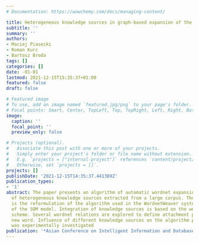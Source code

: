 ```yaml
---
# Documentation: https://wowchemy.com/docs/managing-content/

title: Heterogeneous knowledge sources in graph-based expansion of the polish wordnet
subtitle: ''
summary: ''
authors:
- Maciej Piasecki
- Roman Kurc
- Bartosz Broda
tags: []
categories: []
date: -01-01
lastmod: 2021-12-15T15:35:37+01:00
featured: false
draft: false

# Featured image
# To use, add an image named `featured.jpg/png` to your page's folder.
# Focal points: Smart, Center, TopLeft, Top, TopRight, Left, Right, BottomLeft, Bottom, BottomRight.
image:
  caption: ''
  focal_point: ''
  preview_only: false

# Projects (optional).
#   Associate this post with one or more of your projects.
#   Simply enter your project's folder or file name without extension.
#   E.g. `projects = ["internal-project"]` references `content/project/deep-learning/index.md`.
#   Otherwise, set `projects = []`.
projects: []
publishDate: '2021-12-15T14:35:37.441389Z'
publication_types:
- '1'
abstract: The paper presents an algorithm of automatic wordnet expansion on the basis
  of heterogeneous knowledge sources extracted from a large corpus. The algorithm
  is the reformulation of the algorithm used in the WordnetWeaver system in terms
  of the SOM model. Integration of knowledge sources is based on the weighted voting
  scheme. Several wordnet relations are explored to define attachment points for a
  new word. Influence of different knowledge sources on the algorithm performance
  was experimentally investigated
publication: '*Asian Conference on Intelligent Information and Database Systems*'
---
```

